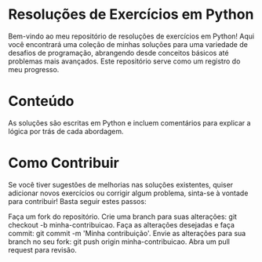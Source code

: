 # Resoluções de Exercícios em Python
Bem-vindo ao meu repositório de resoluções de exercícios em Python! Aqui você encontrará uma coleção de minhas soluções para uma variedade de desafios de programação, abrangendo desde conceitos básicos até problemas mais avançados. Este repositório serve como um registro do meu progresso.

# Conteúdo
As soluções são escritas em Python e incluem comentários para explicar a lógica por trás de cada abordagem.

# Como Contribuir
Se você tiver sugestões de melhorias nas soluções existentes, quiser adicionar novos exercícios ou corrigir algum problema, sinta-se à vontade para contribuir! Basta seguir estes passos:

Faça um fork do repositório.
Crie uma branch para suas alterações: git checkout -b minha-contribuicao.
Faça as alterações desejadas e faça commit: git commit -m 'Minha contribuição'.
Envie as alterações para sua branch no seu fork: git push origin minha-contribuicao.
Abra um pull request para revisão.
